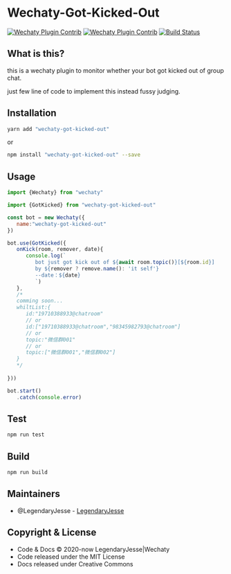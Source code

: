 # Wechaty-Got-Kicked-Out

[![Wechaty Plugin Contrib](https://img.shields.io/badge/Wechaty%20Plugin-GotKicked-brightgreen.svg)](https://github.com/wechaty/wechaty-got-kicked-out)
[![Wechaty Plugin Contrib](https://img.shields.io/badge/Wechaty%20Plugin-Directory-brightgreen.svg)](https://github.com/wechaty/wechaty-plugin-contrib#wechaty-plugin-directory)
[![Build Status](https://travis-ci.org/JesseWeb/wechaty-got-kicked-out.svg?branch=master)](https://travis-ci.org/JesseWeb/wechaty-got-kicked-out)


## What is this?
this is a wechaty plugin to monitor whether your bot got kicked out of group chat.


just few line of code to implement this instead fussy judging.


## Installation

```bash
yarn add "wechaty-got-kicked-out"
```
or
```bash
npm install "wechaty-got-kicked-out" --save
```
## Usage

```javascript
import {Wechaty} from "wechaty"

import {GotKicked} from "wechaty-got-kicked-out"

const bot = new Wechaty({
   name:"wechaty-got-kicked-out"
})

bot.use(GotKicked({
   onKick(room, remover, date){
      console.log(`
         bot just got kick out of ${await room.topic()}[${room.id}]
         by ${remover ? remove.name(): 'it self'} 
         --date：${date}
         `)
   },
   /*
   comming soon... 
   whiltList:{
      id:"19710388933@chatroom"
      // or
      id:["19710388933@chatroom","98345982793@chatroom"]
      // or
      topic:"微信群001"
      // or
      topic:["微信群001","微信群002"]
   }
   */
   
}))

bot.start()
   .catch(console.error)
```

## Test
```bash
npm run test
```

## Build
```bash
npm run build
```
## Maintainers
* @LegendaryJesse - [LegendaryJesse](https://github.com/JesseWeb)

## Copyright & License

* Code & Docs © 2020-now LegendaryJesse|Wechaty
* Code released under the MIT License
* Docs released under Creative Commons


